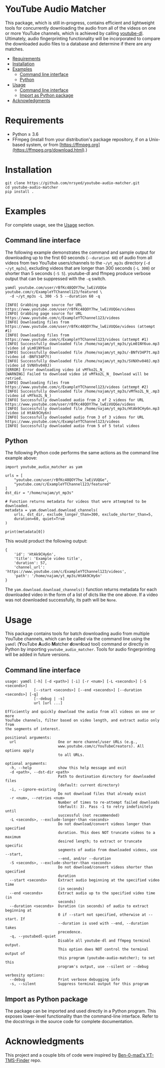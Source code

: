 # YouTube Audio Matcher

This package, which is still in-progress, contains efficient and lightweight
tools for concurrently downloading the audio from all of the videos on one
or more YouTube channels, which is achieved by calling
[youtube-dl](https://github.com/ytdl-org/youtube-dl/). Ultimately, audio
fingerprinting functionality will be incorporated to compare the downloaded
audio files to a database and determine if there are any matches.

* [Requirements](#requirements)
* [Installation](#installation)
* [Examples](#examples)
  * [Command line interface](#cli-examples)
  * [Python](#python-examples)
* [Usage](#usage)
  * [Command line interface](#cli)
  * [Import as Python package](#import)
* [Acknowledgments](#acknowledgments)

# <span id="requirements">Requirements</span>
* Python &ge; 3.6
* FFmpeg (install from your distribution's package repository, if on a
  Unix-based system, or from
  [https://ffmpeg.org](https://ffmpeg.org/download.html).)

# <span id="installation">Installation</span>
```
git clone https://github.com/nrsyed/youtube-audio-matcher.git
cd youtube-audio-matcher
pip install .
```

# <span id="examples">Examples</examples>

For complete usage, see the [Usage](#usage) section.

## <span id="cli-examples">Command line interface</span>
The following example demonstrates the command and sample output for
downloading up to the first 60 seconds (`--duration 60`) of audio from all
videos from two YouTube users/channels to the `~/yt_mp3s` directory
(`-d ~/yt_mp3s`), excluding videos that are longer than 300 seconds (`-L 300`)
or shorter than 5 seconds (`-S 5`). youtube-dl and ffmpeg produce verbose
output that can be suppressed with the `-q` switch.

```
yamdl youtube.com/user/rBfKc48QOY7hw_lwEiVUQGe youtube.com/c/ExampleYTChannel123/featured \
  -d ~/yt_mp3s -L 300 -S 5 --duration 60 -q

[INFO] Grabbing page source for URL https://www.youtube.com/user/rBfKc48QOY7hw_lwEiVUQGe/videos
[INFO] Grabbing page source for URL https://www.youtube.com/c/ExampleYTChannel123/videos
[INFO] Downloading files from https://www.youtube.com/user/rBfKc48QOY7hw_lwEiVUQGe/videos (attempt #1)
[INFO] Downloading files from https://www.youtube.com/c/ExampleYTChannel123/videos (attempt #1)
[INFO] Successfully downloaded file /home/najam/yt_mp3s/yLm01NY6uo.mp3 (video id yLm01NY6uo)
[INFO] Successfully downloaded file /home/najam/yt_mp3s/-BNfV34P7t.mp3 (video id -BNfV34P7t)
[INFO] Successfully downloaded file /home/najam/yt_mp3s/SVNXhv040J.mp3 (video id SVNXhv040J)
[ERROR] Error downloading video id vMfko2L_N_
[WARNING] Failed to download video id vMfko2L_N_ Download will be retried.
[INFO] Downloading files from https://www.youtube.com/c/ExampleYTChannel123/videos (attempt #2)
[INFO] Successfully downloaded file /home/najam/yt_mp3s/vMfko2L_N_.mp3 (video id vMfko2L_N_)
[INFO] Successfully downloaded audio from 2 of 2 videos for URL https://www.youtube.com/user/rBfKc48QOY7hw_lwEiVUQGe/videos
[INFO] Successfully downloaded file /home/najam/yt_mp3s/HtAk9CHy6n.mp3 (video id HtAk9CHy6n)
[INFO] Successfully downloaded audio from 3 of 3 videos for URL https://www.youtube.com/c/ExampleYTChannel123/videos
[INFO] Successfully downloaded audio from 5 of 5 total videos
```

## <span id="python-examples">Python</span>

The following Python code performs the same actions as the command line example
above:

```
import youtube_audio_matcher as yam

urls = [
    "youtube.com/user/rBfKc48QOY7hw_lwEiVUQGe",
    "youtube.com/c/ExampleYTChannel123/featured"
]
dst_dir = "/home/najam/yt_mp3s"

# Function returns metadata for videos that were attempted to be downloaded.
metadata = yam.download.download_channels(
    urls, dst_dir, exclude_longer_than=300, exclude_shorter_than=5,
    duration=60, quiet=True
)

print(metadata[0])
```

This would product the following output:
```
{
    'id': 'HtAk9CHy6n',
    'title': 'Example video title',
    'duration': 57,
    'channel_url': 'https://www.youtube.com/c/ExampleYTChannel123/videos',
    'path': '/home/najam/yt_mp3s/HtAk9CHy6n'
}
```

The `yam.download.download_channels()` function returns metadata for each
downloaded video in the form of a list of dicts like the one above. If a video
was not downloaded successfully, its path will be `None`.

# <span id="usage">Usage</span>

This package contains tools for batch downloading audio from multiple YouTube
channels, which can be called via the command line using the `yamdl`
(**Y**ouTube **A**udio **M**atcher **d**own**l**oad tool) command or directly
in Python by importing `youtube_audio_matcher`. Tools for audio fingerprinting
will be added in future versions.

## <span id="cli">Command line interface</span>
```
usage: yamdl [-h] [-d <path>] [-i] [-r <num>] [-L <seconds>] [-S <seconds>]
             [--start <seconds>] [--end <seconds>] [--duration <seconds>] [-q]
             [--debug | -s]
             url [url ...]

Efficiently and quickly download the audio from all videos on one or more
YouTube channels, filter based on video length, and extract audio only from
the segments of interest.

positional arguments:
  url                   One or more channel/user URLs (e.g.,
                        www.youtube.com/c/YouTubeCreators). All options apply
                        to all URLs.

optional arguments:
  -h, --help            show this help message and exit
  -d <path>, --dst-dir <path>
                        Path to destination directory for downloaded files
                        (default: current directory)
  -i, --ignore-existing
                        Do not download files that already exist
  -r <num>, --retries <num>
                        Number of times to re-attempt failed downloads
                        (default: 3). Pass -1 to retry indefinitely until
                        successful (not recommended)
  -L <seconds>, --exclude-longer-than <seconds>
                        Do not download/convert videos longer than specified
                        duration. This does NOT truncate videos to a maximum
                        desired length; to extract or truncate specific
                        segments of audio from downloaded videos, use --start,
                        --end, and/or --duration
  -S <seconds>, --exclude-shorter-than <seconds>
                        Do not download/convert videos shorter than specified
                        duration
  --start <seconds>     Extract audio beginning at the specified video time
                        (in seconds)
  --end <seconds>       Extract audio up to the specified video time (in
                        seconds)
  --duration <seconds>  Duration (in seconds) of audio to extract beginning at
                        0 if --start not specified, otherwise at --start. If
                        --duration is used with --end, --duration takes
                        precedence.
  -q, --youtubedl-quiet
                        Disable all youtube-dl and ffmpeg terminal output.
                        This option does NOT control the terminal output of
                        this program (youtube-audio-matcher); to set this
                        program's output, use --silent or --debug

verbosity options:
  --debug               Print verbose debugging info
  -s, --silent          Suppress terminal output for this program
```

## <span id="import">Import as Python package</span>

The package can be imported and used directly in a Python program. This exposes
lower-level functionality than the command-line interface. Refer to the
docstrings in the source code for complete documentation.

# <span id="acknowledgments">Acknowledgments</span>
This project and a couple bits of code were inspired by
[Ben-0-mad's YT-TMS-Finder](https://github.com/Ben-0-mad/YT-TMS-Finder) repo.
